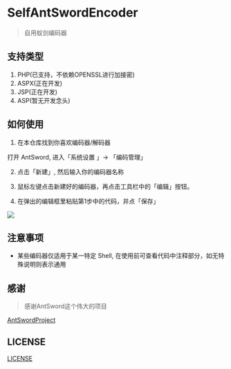 # SelfAntSwordEncoder
> 自用蚁剑编码器

## 支持类型
1. PHP(已支持，不依赖OPENSSL进行加接密)
2. ASPX(正在开发)
3. JSP(正在开发)
4. ASP(暂无开发念头)

## 如何使用

1. 在本仓库找到你喜欢编码器/解码器

打开 AntSword, 进入「系统设置 」-> 「编码管理」

2. 点击「新建」, 然后输入你的编码器名称

3. 鼠标左键点击新建好的编码器，再点击工具栏中的「编辑」按钮。

4. 在弹出的编辑框里粘贴第1步中的代码，并点「保存」

![](http://as.xuanbo.cc/doc/settings/encoder_edit_1.png)

## 注意事项

* 某些编码器仅适用于某一特定 Shell, 在使用前可查看代码中注释部分，如无特殊说明则表示通用

## 感谢
> 感谢AntSword这个伟大的项目


[AntSwordProject](https://github.com/AntSwordProject)
## LICENSE

[LICENSE](./LICENSE)

